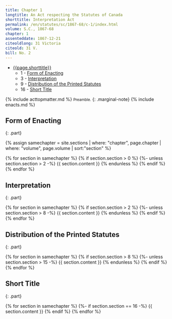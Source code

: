 ```yaml
---
title: Chapter 1
longtitle: An Act respecting the Statutes of Canada
shorttitle: Interpretation Act
permalink: /en/statutes/sc/1867-68/c-1/index.html
volume: S.C., 1867-68
chapter: 1
assenteddate: 1867-12-21
citeoldlong: 31 Victoria
citeold: 31 V.
bill: No. 2
---
```

<nav>
  <ul class="toc-indent">
    <li>
      <a href="#top">{{page.shorttitle}}</a>
      <ul class="toc-indent">
        <li>
          <span class="section-range">1 -</span>
          <a href="#form-of-enacting">
            <span class="h-title-text1">
              Form of Enacting
            </span>
          </a>
        </li>
        <li>
          <span class="section-range">3 -</span>
          <a href="#interpretation">
            <span class="h-title-text1">
              Interpretation
            </span>
          </a>
        </li>
        <li>
          <span class="section-range">9 -</span>
          <a href="#distribution-of-the-printed-statutes">
            <span class="h-title-text1">
              Distribution of the Printed Statutes
            </span>
          </a>
        </li>
        <li>
          <span class="section-range">16 -</span>
          <a href="#short-title">
            <span class="h-title-text1">
              Short Title
            </span>
          </a>
        </li>
      </ul>
    </li>
  </ul>
</nav>
{% include acttopmatter.md %}
<small>Preamble.</small>
{: .marginal-note}
{% include enacts.md %}

## Form of Enacting ##
{: .part}

{% assign samechapter = site.sections | where: "chapter", page.chapter | where: "volume", page.volume | sort:"section" %}

{% for section in samechapter %}
  {% if section.section > 0 %}
    {%- unless section.section > 2 -%}
    {{ section.content }}
    {% endunless %}
  {% endif %}
{% endfor %}

## Interpretation ##
{: .part}

{% for section in samechapter %}
  {% if section.section > 2 %}
    {%- unless section.section > 8 -%}
      {{ section.content }}
    {% endunless %}
  {% endif %}
{% endfor %}

## Distribution of the Printed Statutes ##
{: .part}

{% for section in samechapter %}
  {% if section.section > 8 %}
    {%- unless section.section > 15 -%}
      {{ section.content }}
    {% endunless %}
  {% endif %}
{% endfor %}

## Short Title ##
{: .part}

{% for section in samechapter %}
  {%- if section.section == 16 -%}
    {{ section.content }}
  {% endif %}
{% endfor %}
